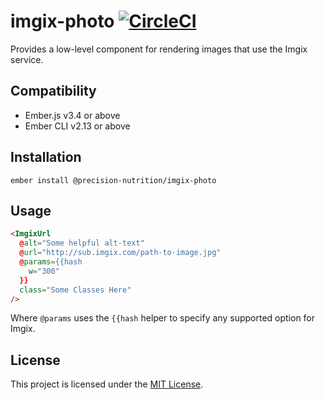 imgix-photo [![CircleCI](https://circleci.com/gh/PrecisionNutrition/imgix-photo.svg?style=svg)](https://circleci.com/gh/PrecisionNutrition/imgix-photo)
==============================================================================

Provides a low-level component for rendering images that use the Imgix service.


Compatibility
------------------------------------------------------------------------------

* Ember.js v3.4 or above
* Ember CLI v2.13 or above

Installation
------------------------------------------------------------------------------

```
ember install @precision-nutrition/imgix-photo
```


Usage
------------------------------------------------------------------------------

```html
<ImgixUrl
  @alt="Some helpful alt-text"
  @url="http://sub.imgix.com/path-to-image.jpg"
  @params={{hash
    w="300"
  }}
  class="Some Classes Here"
/>
```

Where `@params` uses the `{{hash` helper to specify any supported option for
Imgix.

License
------------------------------------------------------------------------------

This project is licensed under the [MIT License](LICENSE.md).
